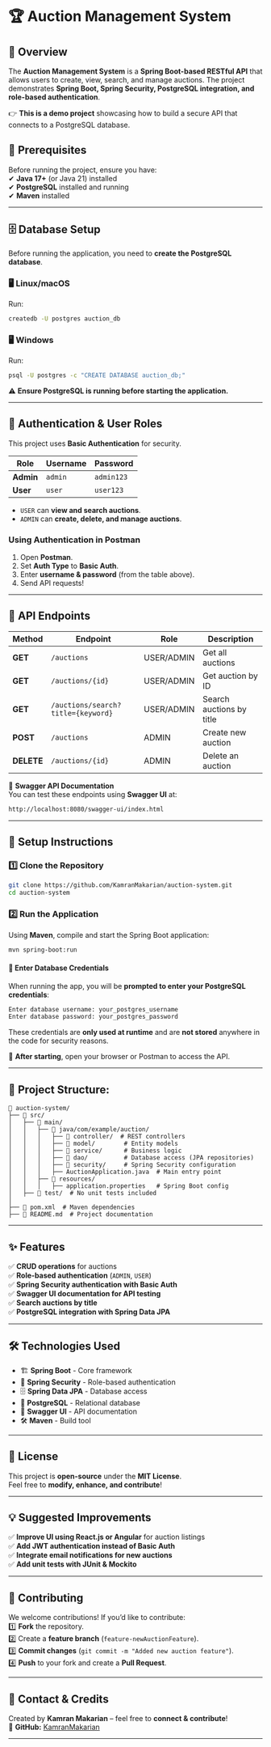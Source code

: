 # 🏆 Auction Management System

## 🚀 Overview  
The **Auction Management System** is a **Spring Boot-based RESTful API** that allows users to create, view, search, and manage auctions. The project demonstrates **Spring Boot, Spring Security, PostgreSQL integration, and role-based authentication**.  

👉 **This is a demo project** showcasing how to build a secure API that connects to a PostgreSQL database.  

## 🔧 Prerequisites  
Before running the project, ensure you have:  
✔ **Java 17+** (or Java 21) installed  
✔ **PostgreSQL** installed and running  
✔ **Maven** installed  

---

## 🗄️ **Database Setup**  
Before running the application, you need to **create the PostgreSQL database**.  

### 🖥️ Linux/macOS  
Run:  
```sh
createdb -U postgres auction_db
```

### 🖥️ Windows  
Run:  
```sh
psql -U postgres -c "CREATE DATABASE auction_db;"
```

⚠️ **Ensure PostgreSQL is running before starting the application.**

---

## 🔑 Authentication & User Roles  
This project uses **Basic Authentication** for security.

| **Role** | **Username** | **Password** |
|----------|-------------|-------------|
| **Admin** | `admin` | `admin123` |
| **User** | `user` | `user123` |

- `USER` can **view and search auctions**.  
- `ADMIN` can **create, delete, and manage auctions**.  

### **Using Authentication in Postman**
1. Open **Postman**.  
2. Set **Auth Type** to **Basic Auth**.  
3. Enter **username & password** (from the table above).  
4. Send API requests!  

---

## 📌 API Endpoints  

| Method | Endpoint | Role | Description |
|--------|---------|------|-------------|
| **GET** | `/auctions` | USER/ADMIN | Get all auctions |
| **GET** | `/auctions/{id}` | USER/ADMIN | Get auction by ID |
| **GET** | `/auctions/search?title={keyword}` | USER/ADMIN | Search auctions by title |
| **POST** | `/auctions` | ADMIN | Create new auction |
| **DELETE** | `/auctions/{id}` | ADMIN | Delete an auction |

📌 **Swagger API Documentation**  
You can test these endpoints using **Swagger UI** at:  
```sh
http://localhost:8080/swagger-ui/index.html
```

---

## 🚀 **Setup Instructions**  
### 1️⃣ Clone the Repository  
```sh
git clone https://github.com/KamranMakarian/auction-system.git
cd auction-system
```

### 2️⃣ **Run the Application**
Using **Maven**, compile and start the Spring Boot application:
```sh
mvn spring-boot:run
```


#### **👤 Enter Database Credentials**
When running the app, you will be **prompted to enter your PostgreSQL credentials**:

```sh
Enter database username: your_postgres_username
Enter database password: your_postgres_password
```

These credentials are **only used at runtime** and are **not stored** anywhere in the code for security reasons.


📌 **After starting**, open your browser or Postman to access the API.

---

## **📂 Project Structure**:

```
📂 auction-system/
├── 📁 src/
│   ├── 📁 main/
│   │   ├── 📁 java/com/example/auction/
│   │   │   ├── 📁 controller/  # REST controllers
│   │   │   ├── 📁 model/        # Entity models
│   │   │   ├── 📁 service/      # Business logic
│   │   │   ├── 📁 dao/          # Database access (JPA repositories)
│   │   │   ├── 📁 security/     # Spring Security configuration
│   │   │   ├── AuctionApplication.java  # Main entry point
│   │   ├── 📁 resources/
│   │   │   ├── application.properties   # Spring Boot config
│   ├── 📁 test/  # No unit tests included
│
├── 📄 pom.xml  # Maven dependencies
├── 📄 README.md  # Project documentation
```
---

## ✨ Features  
✅ **CRUD operations** for auctions  
✅ **Role-based authentication** (`ADMIN`, `USER`)  
✅ **Spring Security authentication with Basic Auth**  
✅ **Swagger UI documentation for API testing**  
✅ **Search auctions by title**  
✅ **PostgreSQL integration with Spring Data JPA**  

---

## 🛠️ Technologies Used  
- 🏗 **Spring Boot** - Core framework  
- 🔐 **Spring Security** - Role-based authentication  
- 🗄 **Spring Data JPA** - Database access  
- 🐘 **PostgreSQL** - Relational database  
- 📝 **Swagger UI** - API documentation  
- 🛠 **Maven** - Build tool  

---

## 📜 License  
This project is **open-source** under the **MIT License**.  
Feel free to **modify, enhance, and contribute**!  

---

## 💡 Suggested Improvements  
✅ **Improve UI using React.js or Angular** for auction listings  
✅ **Add JWT authentication instead of Basic Auth**  
✅ **Integrate email notifications for new auctions**  
✅ **Add unit tests with JUnit & Mockito**  

---

## 📢 Contributing  
We welcome contributions! If you’d like to contribute:  
1️⃣ **Fork** the repository.  
2️⃣ Create a **feature branch** (`feature-newAuctionFeature`).  
3️⃣ **Commit changes** (`git commit -m "Added new auction feature"`).  
4️⃣ **Push** to your fork and create a **Pull Request**.  

---

## **🔗 Contact & Credits**
Created by **Kamran Makarian** – feel free to **connect & contribute**!  
🔗 **GitHub:** [KamranMakarian](https://github.com/KamranMakarian)  

---
